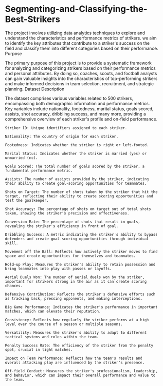 # Segmenting-and-Classifying-the-Best-Strikers
The project involves utilizing data analytics techniques to explore and understand the characteristics and performance metrics of strikers. we aim to identify the key attributes that contribute to a striker's success on the field and classify them into different categories based on their performance.
Purpose

The primary purpose of this project is to provide a systematic framework for analyzing and categorizing strikers based on their performance metrics and personal attributes. By doing so, coaches, scouts, and football analysts can gain valuable insights into the characteristics of top-performing strikers and make informed decisions in team selection, recruitment, and strategic planning.
Dataset Description

The dataset comprises various variables related to 500 strikers, encompassing both demographic information and performance metrics. Key variables include nationality, footedness, marital status, goals scored, assists, shot accuracy, dribbling success, and many more, providing a comprehensive overview of each striker's profile and on-field performance.

    Striker ID: Unique identifiers assigned to each striker.

    Nationality: The country of origin for each striker.

    Footedness: Indicates whether the striker is right or left-footed.

    Marital Status: Indicates whether the striker is married (yes) or unmarried (no).

    Goals Scored: The total number of goals scored by the striker, a fundamental performance metric.

    Assists: The number of assists provided by the striker, indicating their ability to create goal-scoring opportunities for teammates.

    Shots on Target: The number of shots taken by the striker that hit the target, reflecting their ability to create scoring opportunities and test the goalkeeper.

    Shot Accuracy: The percentage of shots on target out of total shots taken, showing the striker's precision and effectiveness.

    Conversion Rate: The percentage of shots that result in goals, revealing the striker's efficiency in front of goal.

    Dribbling Success: A metric indicating the striker's ability to bypass defenders and create goal-scoring opportunities through individual skill.

    Movement off the Ball: Reflects how actively the striker moves to find space and create opportunities for themselves and teammates.

    Hold-up Play: Measures the striker's ability to retain possession and bring teammates into play with passes or layoffs.

    Aerial Duels Won: The number of aerial duels won by the striker, important for strikers strong in the air as it can create scoring chances.

    Defensive Contribution: Reflects the striker's defensive efforts such as tracking back, pressing opponents, and making interceptions.

    Big Game Performance: Indicates the striker's performance in important matches, which can elevate their reputation.

    Consistency: Reflects how regularly the striker performs at a high level over the course of a season or multiple seasons.

    Versatility: Measures the striker's ability to adapt to different tactical systems and roles within the team.

    Penalty Success Rate: The efficiency of the striker from the penalty spot, crucial in tight matches.

    Impact on Team Performance: Reflects how the team's results and overall attacking play are influenced by the striker's presence.

    Off-field Conduct: Measures the striker's professionalism, leadership, and behavior, which can impact their overall performance and value to the team.
